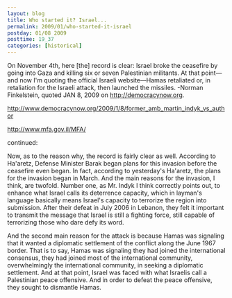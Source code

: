 ```yaml
---
layout: blog
title: Who started it? Israel...
permalink: 2009/01/who-started-it-israel
postday: 01/08 2009
posttime: 19_37
categories: [historical]
---
```


<p>On November 4th, here [the] record is clear: Israel broke the ceasefire by going into Gaza and killing six or seven Palestinian militants. At that point—and now I'm quoting the official Israeli website—Hamas retaliated or, in retaliation for the Israeli attack, then launched the missiles. -Norman Finkelstein, quoted JAN 8, 2009 on <a href="http://democracynow.org" title="http://democracynow.org">http://democracynow.org</a>.</p>
<p><a href="http://www.democracynow.org/2009/1/8/former_amb_martin_indyk_vs_author" title="http://www.democracynow.org/2009/1/8/former_amb_martin_indyk_vs_author">http://www.democracynow.org/2009/1/8/former_amb_martin_indyk_vs_author</a></p>
<p><a href="http://www.mfa.gov.il/MFA/" title="http://www.mfa.gov.il/MFA/">http://www.mfa.gov.il/MFA/</a></p>
<p>continued:</p>
<p>Now, as to the reason why, the record is fairly clear as well. According to Ha'aretz, Defense Minister Barak began plans for this invasion before the ceasefire even began. In fact, according to yesterday's Ha'aretz, the plans for the invasion began in March. And the main reasons for the invasion, I think, are twofold. Number one, as Mr. Indyk I think correctly points out, to enhance what Israel calls its deterrence capacity, which in layman's language basically means Israel's capacity to terrorize the region into submission. After their defeat in July 2006 in Lebanon, they felt it important to transmit the message that Israel is still a fighting force, still capable of terrorizing those who dare defy its word.</p>
<p>And the second main reason for the attack is because Hamas was signaling that it wanted a diplomatic settlement of the conflict along the June 1967 border. That is to say, Hamas was signaling they had joined the international consensus, they had joined most of the international community, overwhelmingly the international community, in seeking a diplomatic settlement. And at that point, Israel was faced with what Israelis call a Palestinian peace offensive. And in order to defeat the peace offensive, they sought to dismantle Hamas.</p>
